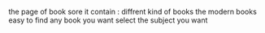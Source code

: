 the page of book sore it contain :
diffrent kind of books
the modern books 
easy to find any book you want 
select the subject you want 
